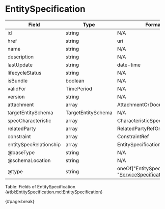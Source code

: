 <!--
    ATTENTION: This file was generated via gradle!
               Do NOT manually edit this file! Any such changes will be overwritten!
-->

# EntitySpecification

| Field | Type | Format | Required |
| ------- | ------- | ------- | --- |
| id | string | N/A | No |
| href | string | uri | No |
| name | string | N/A | No |
| description | string | N/A | No |
| lastUpdate | string | date-time | No |
| lifecycleStatus | string | N/A | No |
| isBundle | boolean | N/A | No |
| validFor | TimePeriod | N/A | No |
| version | string | N/A | No |
| attachment | array | AttachmentOrDocumentRef | No |
| targetEntitySchema | TargetEntitySchema | N/A | No |
| specCharacteristic | array | CharacteristicSpecification | No |
| relatedParty | array | RelatedPartyRefOrPartyRoleRef | No |
| constraint | array | ConstraintRef | No |
| entitySpecRelationship | array | EntitySpecificationRelationship | No |
| @baseType | string | N/A | No |
| @schemaLocation | string | N/A | No |
| @type | string | oneOf["EntitySpecification", "[ServiceSpecification](#servicespecification)"] | Yes |

Table: Fields of EntitySpecification. {#tbl:EntitySpecification.md:EntitySpecification}

{#page:break}
